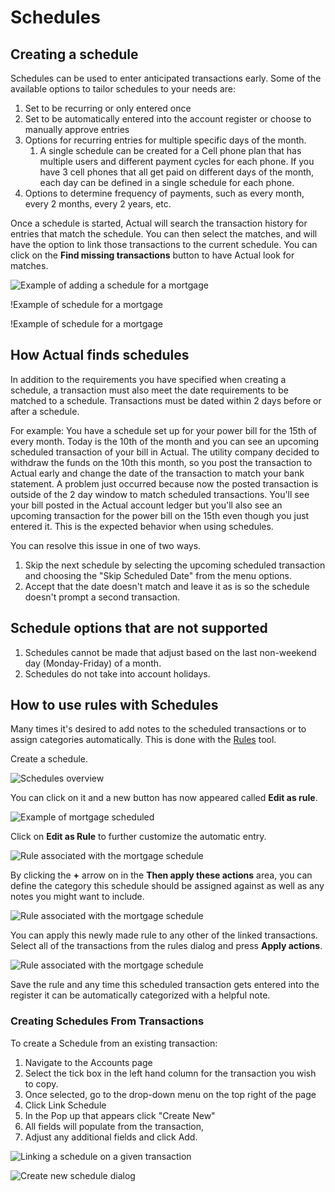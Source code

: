 # Schedules

## Creating a schedule

Schedules can be used to enter anticipated transactions early. Some of the available options to tailor schedules to your needs are:

1. Set to be recurring or only entered once
2. Set to be automatically entered into the account register or choose to manually approve entries
3. Options for recurring entries for multiple specific days of the month.
    1. A single schedule can be created for a Cell phone plan that has multiple users and different payment cycles for each phone. If you have 3 cell phones that all get paid on different days of the month, each day can be defined in a single schedule for each phone.
4. Options to determine frequency of payments, such as every month, every 2 months, every 2 years, etc.

Once a schedule is started, Actual will search the transaction history for entries that match the schedule.  You can then select the matches, and will have the option to link those transactions to the current schedule. You can click on the **Find missing transactions** button to have Actual look for matches.

![Example of adding a schedule for a mortgage](/img/schedules/schedules-1.png)

!Example of schedule for a mortgage[](/img/schedules/schedules-6.png)

!Example of schedule for a mortgage[](/img/schedules/schedules-7.png)

## How Actual finds schedules

In addition to the requirements you have specified when creating a schedule, a transaction must also meet the date requirements to be matched to a schedule. Transactions must be dated within 2 days before or after a schedule.

For example: You have a schedule set up for your power bill for the 15th of every month. Today is the 10th of the month and you can see an upcoming scheduled transaction of your bill in Actual. The utility company decided to withdraw the funds on the 10th this month, so you post the transaction to Actual early and change the date of the transaction to match your bank statement. A problem just occurred because now the posted transaction is outside of the 2 day window to match scheduled transactions. You'll see your bill posted in the Actual account ledger but you'll also see an upcoming transaction for the power bill on the 15th even though you just entered it. This is the expected behavior when using schedules.

You can resolve this issue in one of two ways.

1. Skip the next schedule by selecting the upcoming scheduled transaction and choosing the "Skip Scheduled Date" from the menu options.
2. Accept that the date doesn't match and leave it as is so the schedule doesn't prompt a second transaction.

## Schedule options that are not supported

1. Schedules cannot be made that adjust based on the last non-weekend day (Monday-Friday) of a month.
2. Schedules do not take into account holidays.

## How to use rules with Schedules

Many times it's desired to add notes to the scheduled transactions or to assign categories automatically. This is done with the [Rules](/docs/budgeting/rules) tool.

Create a schedule.

![Schedules overview](/img/schedules/schedules-2.png)

You can click on it and a new button has now appeared called **Edit as rule**.

![Example of mortgage scheduled](/img/schedules/schedules-3.png)

Click on **Edit as Rule** to further customize the automatic entry.

![Rule associated with the mortgage schedule](/img/schedules/schedules-4.png)

By clicking the **+** arrow on in the **Then apply these actions** area, you can define the category this schedule should be assigned against as well as any notes you might want to include.

![Rule associated with the mortgage schedule](/img/schedules/schedules-5.png)

You can apply this newly made rule to any other of the linked transactions. Select all of the transactions from the rules dialog and press **Apply actions**.

![Rule associated with the mortgage schedule](/img/schedules/schedules-8.png)

Save the rule and any time this scheduled transaction gets entered into the register it can be automatically categorized with a helpful note.

### Creating Schedules From Transactions
To create a Schedule from an existing transaction:
1. Navigate to the Accounts page
2. Select the tick box in the left hand column for the transaction you wish to copy.
3. Once selected, go to the drop-down menu on the top right of the page
4. Click Link Schedule
5. In the Pop up that appears click "Create New"
6. All fields will populate from the transaction,
7. Adjust any additional fields and click Add.

![Linking a schedule on a given transaction](/img/bulk-edit/link-schedule.png)

![Create new schedule dialog](/img/bulk-edit/create-new-schedule.png)
